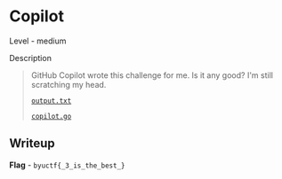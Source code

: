 # Copilot
Level - medium

Description
> GitHub Copilot wrote this challenge for me. Is it any good? I'm still
> scratching my head.
>
> [`output.txt`](./output.txt)
>
> [`copilot.go`](./copilot.go)

## Writeup
**Flag** - `byuctf{_3_is_the_best_}`
